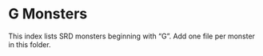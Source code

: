 # G Monsters

This index lists SRD monsters beginning with “G”. Add one file per monster in this folder.

